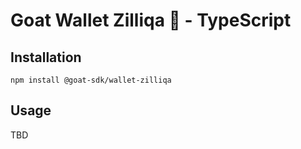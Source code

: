 # Goat Wallet Zilliqa 🐐  - TypeScript

## Installation

```
npm install @goat-sdk/wallet-zilliqa
```

## Usage

TBD


